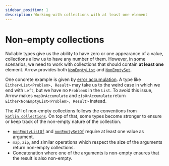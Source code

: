 ```yaml
---
sidebar_position: 1
description: Working with collections with at least one element
---
```


# Non-empty collections

Nullable types give us the ability to have zero or one appearance of a value,
collections allow us to have any number of them. However, in some scenarios, we need to work with collections that should contain **at least one** element. Arrow provides both [`NonEmptyList`](https://arrow-kt.github.io/arrow/arrow-core/arrow.core/-non-empty-list/index.html)
and [`NonEmptySet`](https://arrow-kt.github.io/arrow/arrow-core/arrow.core/-non-empty-set/index.html).

One concrete example is given by [error accumulation](../../typed-errors/working-with-typed-errors/#accumulating-errors).
A type like `Either<List<Problem>, Result>` may take us to the weird case in
which we end with `Left`, but we have no `Problem`s in the `List`. To avoid
this issue, Arrow makes `mapOrAccumulate` and `zipOrAccumulate` return
`Either<NonEmptyList<Problem>, Result>` instead.

The API of non-empty collections follows the conventions from [`kotlin.collections`](https://kotlinlang.org/api/latest/jvm/stdlib/kotlin.collections/).
On top of that, some types become stronger to ensure or keep track of the
non-empty nature of the collection.

- [`nonEmptyListOf`](https://arrow-kt.github.io/arrow/arrow-core/arrow.core/non-empty-list-of.html) and [`nonEmptySetOf`](https://arrow-kt.github.io/arrow/arrow-core/arrow.core/non-empty-set-of.html) require at least one value as argument.
- `map`, `zip`, and similar operations which respect the size of the arguments
  return non-empty collections.
- Concatenation where one of the arguments is non-empty ensures that the result
  is also non-empty.
